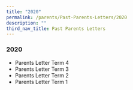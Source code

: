 ```yaml
---
title: "2020"
permalink: /parents/Past-Parents-Letters/2020
description: ""
third_nav_title: Past Parents Letters
---
```



### 2020
* Parents Letter Term 4
* Parents Letter Term 3
* Parents Letter Term 2
* Parents Letter Term 1